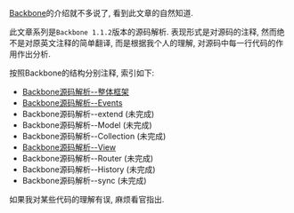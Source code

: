 [Backbone](http://backbonejs.org/)的介绍就不多说了, 看到此文章的自然知道.  

此文章系列是`Backbone 1.1.2`版本的源码解析. 表现形式是对源码的注释, 然而绝不是对原英文注释的简单翻译, 而是根据我个人的理解, 对源码中每一行代码的作用作出分析.  

按照Backbone的结构分别注释, 索引如下:  

- [Backbone源码解析--整体框架](/#backbone-framework.html)
- [Backbone源码解析--Events](/#backbone-events.html)
- Backbone源码解析--extend (未完成)
- Backbone源码解析--Model (未完成)
- Backbone源码解析--Collection (未完成)
- [Backbone源码解析--View](/#backbone-view.html)
- Backbone源码解析--Router (未完成)
- Backbone源码解析--History (未完成)
- Backbone源码解析--sync (未完成)

如果我对某些代码的理解有误, 麻烦看官指出.